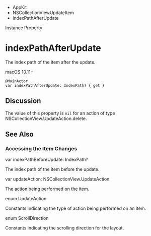 

- AppKit
- NSCollectionViewUpdateItem
-  indexPathAfterUpdate 

Instance Property

# indexPathAfterUpdate

The index path of the item after the update.

macOS 10.11+

``` source
@MainActor
var indexPathAfterUpdate: IndexPath? { get }
```

## Discussion

The value of this property is `nil` for an action of type NSCollectionView.UpdateAction.delete.

## See Also

### Accessing the Item Changes

var indexPathBeforeUpdate: IndexPath?

The index path of the item before the update.

var updateAction: NSCollectionView.UpdateAction

The action being performed on the item.

enum UpdateAction

Constants indicating the type of action being performed on an item.

enum ScrollDirection

Constants indicating the scrolling direction for the layout.

